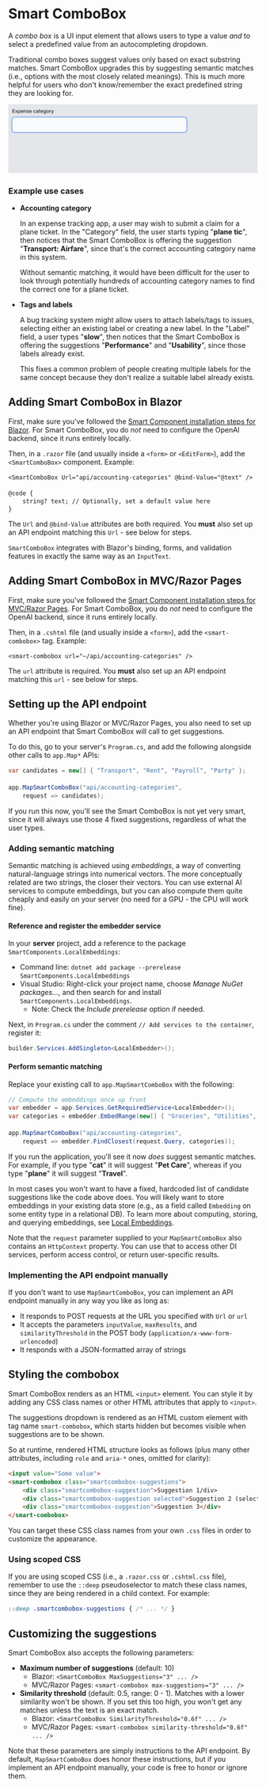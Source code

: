 # Smart ComboBox

A *combo box* is a UI input element that allows users to type a value *and* to select a predefined value from an autocompleting dropdown.

Traditional combo boxes suggest values only based on exact substring matches. Smart ComboBox upgrades this by suggesting semantic matches (i.e., options with the most closely related meanings). This is much more helpful for users who don't know/remember the exact predefined string they are looking for.

![Screen capture of Smart ComboBox feature](images/smart-combobox-expenses.gif)

### Example use cases

 * **Accounting category**

   In an expense tracking app, a user may wish to submit a claim for a plane ticket. In the "Category" field, the user starts typing "**plane tic**", then notices that the Smart ComboBox is offering the suggestion "**Transport: Airfare**", since that's the correct accounting category name in this system.

   Without semantic matching, it would have been difficult for the user to look through potentially hundreds of accounting category names to find the correct one for a plane ticket.

 * **Tags and labels**

   A bug tracking system might allow users to attach labels/tags to issues, selecting either an existing label or creating a new label. In the "Label" field, a user types "**slow**", then notices that the Smart ComboBox is offering the suggestions "**Performance**" and "**Usability**", since those labels already exist.
   
   This fixes a common problem of people creating multiple labels for the same concept because they don't realize a suitable label already exists.

## Adding Smart ComboBox in Blazor

First, make sure you've followed the [Smart Component installation steps for Blazor](getting-started-blazor.md). For Smart ComboBox, you do *not* need to configure the OpenAI backend, since it runs entirely locally.

Then, in a `.razor` file (and usually inside a `<form>` or `<EditForm>`), add the `<SmartComboBox>` component. Example:

```razor
<SmartComboBox Url="api/accounting-categories" @bind-Value="@text" />

@code {
    string? text; // Optionally, set a default value here
}
```

The `Url` and `@bind-Value` attributes are both required. You **must** also set up an API endpoint matching this `Url` - see below for steps.

`SmartComboBox` integrates with Blazor's binding, forms, and validation features in exactly the same way as an `InputText`.

## Adding Smart ComboBox in MVC/Razor Pages

First, make sure you've followed the [Smart Component installation steps for MVC/Razor Pages](getting-started-mvc-razor-pages.md). For Smart ComboBox, you do *not* need to configure the OpenAI backend, since it runs entirely locally.

Then, in a `.cshtml` file (and usually inside a `<form>`), add the `<smart-combobox>` tag. Example:

```cshtml
<smart-combobox url="~/api/accounting-categories" />
```

The `url` attribute is required. You **must** also set up an API endpoint matching this `url` - see below for steps.

## Setting up the API endpoint

Whether you're using Blazor or MVC/Razor Pages, you also need to set up an API endpoint that Smart ComboBox will call to get suggestions.

To do this, go to your server's `Program.cs`, and add the following alongside other calls to `app.Map*` APIs:

```cs
var candidates = new[] { "Transport", "Rent", "Payroll", "Party" };

app.MapSmartComboBox("api/accounting-categories",
    request => candidates);
```

If you run this now, you'll see the Smart ComboBox is not yet very smart, since it will always use those 4 fixed suggestions, regardless of what the user types.

### Adding semantic matching

Semantic matching is achieved using *embeddings*, a way of converting natural-language strings into numerical vectors. The more conceptually related are two strings, the closer their vectors. You can use external AI services to compute embeddings, but you can also compute them quite cheaply and easily on your server (no need for a GPU - the CPU will work fine).

#### Reference and register the embedder service

In your **server** project, add a reference to the package `SmartComponents.LocalEmbeddings`:

 * Command line: `dotnet add package --prerelease SmartComponents.LocalEmbeddings`
 * Visual Studio: Right-click your project name, choose *Manage NuGet packages...*, and then search for and install `SmartComponents.LocalEmbeddings`.
   * Note: Check the *Include prerelease* option if needed.

Next, in `Program.cs` under the comment `// Add services to the container`, register it:

```cs
builder.Services.AddSingleton<LocalEmbedder>();
```

#### Perform semantic matching

Replace your existing call to `app.MapSmartComboBox` with the following:

```cs
// Compute the embeddings once up front
var embedder = app.Services.GetRequiredService<LocalEmbedder>();
var categories = embedder.EmbedRange(new[] { "Groceries", "Utilities", "Rent", "Mortgage", "Car Payment", "Car Insurance", "Health Insurance", "Life Insurance", "Home Insurance", "Gas", "Public Transportation", "Dining Out", "Entertainment", "Travel", "Clothing", "Electronics", "Home Improvement", "Gifts", "Charity", "Education", "Childcare", "Pet Care", "Other" });

app.MapSmartComboBox("api/accounting-categories",
    request => embedder.FindClosest(request.Query, categories));
```

If you run the application, you'll see it now *does* suggest semantic matches. For example, if you type "**cat**" it will suggest "**Pet Care**", whereas if you type "**plane**" it will suggest "**Travel**".

In most cases you won't want to have a fixed, hardcoded list of candidate suggestions like the code above does. You will likely want to store embeddings in your existing data store (e.g., as a field called `Embedding` on some entity type in a relational DB). To learn more about computing, storing, and querying embeddings, see [Local Embeddings](local-embeddings.md).

Note that the `request` parameter supplied to your `MapSmartComboBox` also contains an `HttpContext` property. You can use that to access other DI services, perform access control, or return user-specific results.

### Implementing the API endpoint manually

If you don't want to use `MapSmartComboBox`, you can implement an API endpoint manually in any way you like as long as:

 * It responds to POST requests at the URL you specified with `Url` or `url`
 * It accepts the parameters `inputValue`, `maxResults`, and `similarityThreshold` in the POST body (`application/x-www-form-urlencoded`)
 * It responds with a JSON-formatted array of strings

## Styling the combobox

Smart ComboBox renders as an HTML `<input>` element. You can style it by adding any CSS class names or other HTML attributes that apply to `<input>`.

The suggestions dropdown is rendered as an HTML custom element with tag name `smart-combobox`, which starts hidden but becomes visible when suggestions are to be shown.

So at runtime, rendered HTML structure looks as follows (plus many other attributes, including `role` and `aria-*` ones, omitted for clarity):

```html
<input value="Some value">
<smart-combobox class="smartcombobox-suggestions">
    <div class="smartcombobox-suggestion">Suggestion 1/div>
    <div class="smartcombobox-suggestion selected">Suggestion 2 (selected)</div>
    <div class="smartcombobox-suggestion">Suggestion 3</div>
</smart-combobox>
```

You can target these CSS class names from your own `.css` files in order to customize the appearance.

### Using scoped CSS

If you are using scoped CSS (i.e., a `.razor.css` or `.cshtml.css` file), remember to use the `::deep` pseudoselector to match these class names, since they are being rendered in a child context. For example:

```css
::deep .smartcombobox-suggestions { /* ... */ }
```

## Customizing the suggestions

Smart ComboBox also accepts the following parameters:

 * **Maximum number of suggestions** (default: 10)
   * Blazor: `<SmartComboBox MaxSuggestions="3" ... />`
   * MVC/Razor Pages: `<smart-combobox max-suggestions="3" ... />`
 * **Similarity threshold** (default: 0.5, range: 0 - 1). Matches with a lower similarity won't be shown. If you set this too high, you won't get any matches unless the text is an exact match.
   * Blazor: `<SmartComboBox SimilarityThreshold="0.6f" ... />`
   * MVC/Razor Pages: `<smart-combobox similarity-threshold="0.6f" ... />`

Note that these parameters are simply instructions to the API endpoint. By default, `MapSmartComboBox` does honor these instructions, but if you implement an API endpoint manually, your code is free to honor or ignore them.

